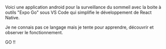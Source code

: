 Voici une application android pour la surveillance du sommeil avec la boite à outils "Expo Go" sous VS Code qui simplifie le développement de React Native.

Je ne connais pas ce langage mais je tente pour apprendre, découvrir et observer le fonctionnement.

GO !! 
